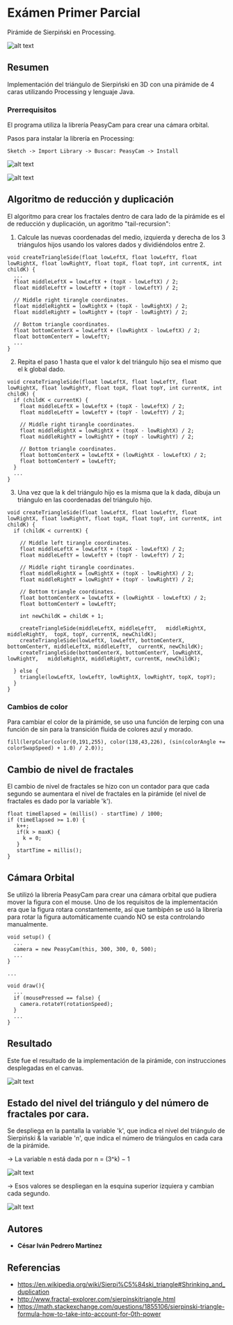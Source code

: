 # Exámen Primer Parcial

Pirámide de Sierpiński en Processing.

![alt text](https://upload.wikimedia.org/wikipedia/commons/thumb/0/05/Sierpinski_triangle_evolution.svg/1920px-Sierpinski_triangle_evolution.svg.png)

## Resumen

Implementación del triángulo de Sierpiński en 3D con una pirámide de 4 caras utilizando Processing y lenguaje Java.


### Prerrequisitos

El programa utiliza la librería PeasyCam para crear una cámara orbital. 

Pasos para instalar la librería en Processing:

```
Sketch -> Import Library -> Buscar: PeasyCam -> Install
```

![alt text](https://raw.githubusercontent.com/jnjomnsn/itesm-tol-tc3022/A01366501/A01366501/ex%C3%A1menes/parcial1/screenshots/img_3.png)

![alt text](https://raw.githubusercontent.com/jnjomnsn/itesm-tol-tc3022/A01366501/A01366501/ex%C3%A1menes/parcial1/screenshots/img_4.jpg)

## Algoritmo de reducción y duplicación

El algoritmo para crear los fractales dentro de cara lado de la pirámide es el de reducción y duplicación, un agoritmo "tail-recursion":


1. Calcule las nuevas coordenadas del medio, izquierda y derecha de los 3 triángulos hijos usando los valores dados y dividiéndolos entre 2.
```
void createTriangleSide(float lowLeftX, float lowLeftY, float lowRightX, float lowRightY, float topX, float topY, int currentK, int childK) {
  ...
  float middleLeftX = lowLeftX + (topX - lowLeftX) / 2; 
  float middleLeftY = lowLeftY + (topY - lowLeftY) / 2;

  // Middle right tirangle coordinates.
  float middleRightX = lowRightX + (topX - lowRightX) / 2; 
  float middleRightY = lowRightY + (topY - lowRightY) / 2;

  // Bottom triangle coordinates.
  float bottomCenterX = lowLeftX + (lowRightX - lowLeftX) / 2;
  float bottomCenterY = lowLeftY;
  ...
}
```

2. Repita el paso 1 hasta que el valor k del triángulo hijo sea el mismo que el k global dado.
```
void createTriangleSide(float lowLeftX, float lowLeftY, float lowRightX, float lowRightY, float topX, float topY, int currentK, int childK) {
  if (childK < currentK) {
    float middleLeftX = lowLeftX + (topX - lowLeftX) / 2; 
    float middleLeftY = lowLeftY + (topY - lowLeftY) / 2;

    // Middle right tirangle coordinates.
    float middleRightX = lowRightX + (topX - lowRightX) / 2; 
    float middleRightY = lowRightY + (topY - lowRightY) / 2;

    // Bottom triangle coordinates.
    float bottomCenterX = lowLeftX + (lowRightX - lowLeftX) / 2;
    float bottomCenterY = lowLeftY;
  }
  ...
}
```

3. Una vez que la k del triángulo hijo es la misma que la k dada, dibuja un triángulo en las coordenadas del triángulo hijo.
```
void createTriangleSide(float lowLeftX, float lowLeftY, float lowRightX, float lowRightY, float topX, float topY, int currentK, int childK) {
  if (childK < currentK) {
  
    // Middle left tirangle coordinates.
    float middleLeftX = lowLeftX + (topX - lowLeftX) / 2; 
    float middleLeftY = lowLeftY + (topY - lowLeftY) / 2;
    
    // Middle right tirangle coordinates.
    float middleRightX = lowRightX + (topX - lowRightX) / 2; 
    float middleRightY = lowRightY + (topY - lowRightY) / 2;

    // Bottom triangle coordinates.
    float bottomCenterX = lowLeftX + (lowRightX - lowLeftX) / 2;
    float bottomCenterY = lowLeftY;

    int newChildK = childK + 1;
    
    createTriangleSide(middleLeftX, middleLeftY,   middleRightX, middleRightY,  topX, topY, currentK, newChildK);
    createTriangleSide(lowLeftX, lowLeftY, bottomCenterX, bottomCenterY, middleLeftX, middleLeftY,  currentK, newChildK);
    createTriangleSide(bottomCenterX, bottomCenterY, lowRightX, lowRightY,   middleRightX, middleRightY, currentK, newChildK);
    
  } else {
    triangle(lowLeftX, lowLeftY, lowRightX, lowRightY, topX, topY);
  }
}
```


### Cambios de color

Para cambiar el color de la pirámide, se uso una función de lerping con una función de sin 
para la transición fluida de colores azul y morado. 

```
fill(lerpColor(color(0,191,255), color(138,43,226), (sin(colorAngle += colorSwapSpeed) + 1.0) / 2.0));
```


## Cambio de nivel de fractales

El cambio de nivel de fractales se hizo con un contador para que cada segundo 
se aumentara el nivel de fractales en la pirámide (el nivel de fractales es dado por 
la variable 'k').

```
float timeElapsed = (millis() - startTime) / 1000;
if (timeElapsed >= 1.0) {
   k++;
   if(k > maxK) {
     k = 0;
   }
   startTime = millis();
}
```


## Cámara Orbital

Se utilizó la librería PeasyCam para crear una cámara orbital que pudiera mover la figura con el mouse.
Uno de los requisitos de la implementación era que la figura rotara constantemente, así que tambipén se usó la 
librería para rotar la figura automáticamente cuando NO se esta controlando manualmente.

```
void setup() {
  ...
  camera = new PeasyCam(this, 300, 300, 0, 500);
  ...
}

...

void draw(){
  ...
  if (mousePressed == false) {
    camera.rotateY(rotationSpeed);
  }
  ...
}
```


## Resultado

Este fue el resultado de la implementación de la pirámide, con instrucciones desplegadas en el canvas.

![alt text](https://raw.githubusercontent.com/jnjomnsn/itesm-tol-tc3022/A01366501/A01366501/ex%C3%A1menes/parcial1/screenshots/img_1.JPG)


## Estado del nivel del triángulo y del número de fractales por cara.

Se despliega en la pantalla la variable 'k', que indica el nivel del triángulo de Sierpiński & la variable 'n', que indica 
el número de triángulos en cada cara de la pirámide.

-> La variable n está dada por n = (3^k) − 1

![alt text](https://i.stack.imgur.com/7bx9C.png)


-> Esos valores se despliegan en la esquina superior izquiera y cambian cada segundo.

![alt text](https://raw.githubusercontent.com/jnjomnsn/itesm-tol-tc3022/A01366501/A01366501/ex%C3%A1menes/parcial1/screenshots/img_2.JPG)


## Autores

* **César Iván Pedrero Martínez**


## Referencias

* https://en.wikipedia.org/wiki/Sierpi%C5%84ski_triangle#Shrinking_and_duplication
* http://www.fractal-explorer.com/sierpinskitriangle.html
* https://math.stackexchange.com/questions/1855106/sierpinski-triangle-formula-how-to-take-into-account-for-0th-power

